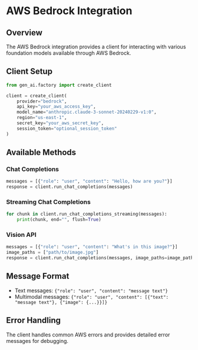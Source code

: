 # AWS Bedrock Integration

## Overview

The AWS Bedrock integration provides a client for interacting with various foundation models available through AWS Bedrock.

## Client Setup

```python
from gen_ai.factory import create_client

client = create_client(
    provider="bedrock",
    api_key="your_aws_access_key",
    model_name="anthropic.claude-3-sonnet-20240229-v1:0",
    region="us-east-1",
    secret_key="your_aws_secret_key",
    session_token="optional_session_token"
)
```

## Available Methods

### Chat Completions

```python
messages = [{"role": "user", "content": "Hello, how are you?"}]
response = client.run_chat_completions(messages)
```

### Streaming Chat Completions

```python
for chunk in client.run_chat_completions_streaming(messages):
    print(chunk, end="", flush=True)
```

### Vision API

```python
messages = [{"role": "user", "content": "What's in this image?"}]
image_paths = ["path/to/image.jpg"]
response = client.run_chat_completions(messages, image_paths=image_paths)
```

## Message Format

- Text messages: `{"role": "user", "content": "message text"}`
- Multimodal messages: `{"role": "user", "content": [{"text": "message text"}, {"image": {...}}]}`

## Error Handling

The client handles common AWS errors and provides detailed error messages for debugging.
